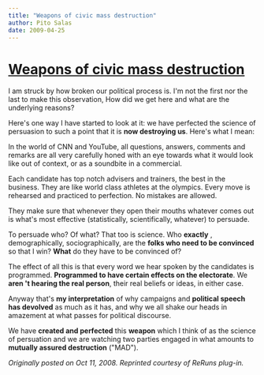 ```yaml
---
title: "Weapons of civic mass destruction"
author: Pito Salas
date: 2009-04-25
---
```

# [Weapons of civic mass destruction](None)




I am struck by how broken our political process is. I'm not the first nor the
last to make this observation, How did we get here and what are the underlying
reasons?

Here's one way I have started to look at it: we have perfected the science of
persuasion to such a point that it is **now destroying us**. Here's what I
mean:

In the world of CNN and YouTube, all questions, answers, comments and remarks
are all very carefully honed with an eye towards what it would look like out
of context, or as a soundbite in a commercial.

Each candidate has top notch advisers and trainers, the best in the business.
They are like world class athletes at the olympics. Every move is rehearsed
and practiced to perfection. No mistakes are allowed.

They make sure that whenever they open their mouths whatever comes out is
what's most effective (statistically, scientifically, whatever) to persuade.

To persuade who? Of what? That too is science. Who **exactly** ,
demographically, sociographically, are the **folks who need to be convinced**
so that I win? **What** do they have to be convinced of?

The effect of all this is that every word we hear spoken by the candidates is
programmed. **Programmed to have certain effects on the electorate**. We
**aren 't hearing the real person**, their real beliefs or ideas, in either
case.

Anyway that's **my interpretation** of why campaigns and **political speech
has devolved** as much as it has, and why we all shake our heads in amazement
at what passes for political discourse.

We have **created and perfected** this **weapon** which I think of as the
science of persuation and we are watching two parties engaged in what amounts
to **mutually assured destruction** ("MAD").

_Originally posted on Oct 11, 2008. Reprinted courtesy of ReRuns plug-in._


